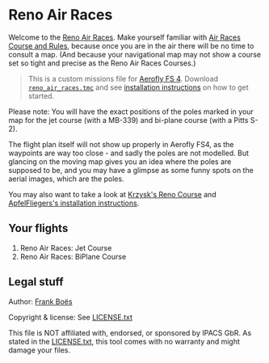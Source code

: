 # Reno Air Races

Welcome to the [Reno Air Races](https://airrace.org/). Make yourself familiar with [Air Races Course and Rules](https://airrace.org/the-course-pits/), because once you are in the air there will be no time to consult a map. (And because your navigational map may not show a course set so tight and precise as the Reno Air Races Courses.)

> This is a custom missions file for [Aerofly FS 4](https://www.aerofly.com/). Download [`reno_air_races.tmc`](./reno_air_races.tmc) and see [installation instructions](https://fboes.github.io/aerofly-missions/docs/generic-installation.html) on how to get started.

Please note: You will have the exact positions of the poles marked in your map for the jet course (with a MB-339) and bi-plane course (with a Pitts S-2).

The flight plan itself will not show up properly in Aerofly FS4, as the waypoints are way too close - and sadly the poles are not modelled. But glancing on the moving map gives you an idea where the poles are supposed to be, and you may have a glimpse as some funny spots on the aerial images, which are the poles.

You may also want to take a look at [Krzysk's Reno Course](https://github.com/krzysk1/reno_course) and [ApfelFliegers's installation instructions](https://www.aerofly.com/community/forum/index.php?thread/19105-user-created-custom-missions/&postID=121141#post121141).

## Your flights

1. Reno Air Races: Jet Course
2. Reno Air Races: BiPlane Course

## Legal stuff

Author: [Frank Boës](https://3960.org)

Copyright & license: See [LICENSE.txt](../../LICENSE.txt)

This file is NOT affiliated with, endorsed, or sponsored by IPACS GbR. As stated in the [LICENSE.txt](../../LICENSE.txt), this tool comes with no warranty and might damage your files.
